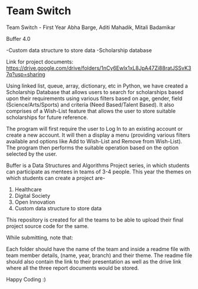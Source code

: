 # Team Switch
Team Switch - First Year Abha Barge, Aditi Mahadik, Mitali Badamikar

Buffer 4.0

-Custom data structure to store data
  -Scholarship database
   
Link for project documents:
https://drive.google.com/drive/folders/1nCy6Ewlx1xL8JpA47Zi88ratJSSvK37q?usp=sharing

Using linked list, queue, array, dictionary, etc in Python, we have created a Scholarship Database that allows users to search for scholarships based upon their requirements using various filters based on age, gender, field (Science/Arts/Sports) and criteria (Need Based/Talent Based). It also comprises of a Wish-List feature that allows the user to store suitable scholarships for future reference.

The program will first require the user to Log In to an existing account or create a new account. It will then a display a menu (providing various filters available and options like Add to Wish-List and Remove from Wish-List). The program then performs the suitable operation based on the option selected by the user.






Buffer is a Data Structures and Algorithms Project series, in which students can participate as mentees in teams of 3-4 people. 
This year the themes on which students can create a project are-

1. Healthcare
2. Digital Society
3. Open Innovation
4. Custom data structure to store data

This repository is created for all the teams to be able to upload their final project source code for the same. 

While submitting, note that: 

Each folder should have the name of the team and inside a readme file with team member details, (name, year, branch) and their theme. The readme file should also contain the link to their presentation as well as the drive link where all the three report documents would be stored. 

Happy Coding :)
